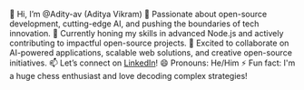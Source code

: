 👋 Hi, I’m @Adity-av (Aditya Vikram)
👀 Passionate about open-source development, cutting-edge AI, and pushing the boundaries of tech innovation.
🌱 Currently honing my skills in advanced Node.js and actively contributing to impactful open-source projects.
💞️ Excited to collaborate on AI-powered applications, scalable web solutions, and creative open-source initiatives.
📫 Let’s connect on [LinkedIn](https://www.linkedin.com/in/aditya-vikram-61a46b28a/)!
😄 Pronouns: He/Him
⚡ Fun fact: I'm a huge chess enthusiast and love decoding complex strategies!

